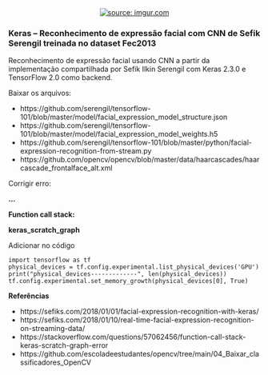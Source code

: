 <div style="text-align:center"><a href="https://www.youtube.com/watch?v=lJRXDKFBiTc"><img src="https://i.imgur.com/qZtrUeb.jpg" title="source: imgur.com" /></a></div>

<h3>Keras – Reconhecimento de expressão facial com CNN de Sefik Serengil treinada no dataset Fec2013</h3>

<p>Reconhecimento de expressão facial usando CNN a partir da implementação compartilhada por Sefik Ilkin Serengil com Keras 2.3.0 e TensorFlow 2.0 como backend.</p>

<p>Baixar os arquivos: </p>
<ul>
<li>https://github.com/serengil/tensorflow-101/blob/master/model/facial_expression_model_structure.json</li>
<li>https://github.com/serengil/tensorflow-101/blob/master/model/facial_expression_model_weights.h5</li>
<li>https://github.com/serengil/tensorflow-101/blob/master/python/facial-expression-recognition-from-stream.py</li>
<li>https://github.com/opencv/opencv/blob/master/data/haarcascades/haarcascade_frontalface_alt.xml</li>
</ul>

Corrigir erro:
<p><b>...</p></b>
<p><b>Function call stack:</p></b>
<p><b>keras_scratch_graph</p></b>

<p>Adicionar no código</p>

```
import tensorflow as tf
physical_devices = tf.config.experimental.list_physical_devices('GPU')
print("physical_devices-------------", len(physical_devices))
tf.config.experimental.set_memory_growth(physical_devices[0], True)
```

<b>Referências</b>
<ul>
  <li>https://sefiks.com/2018/01/01/facial-expression-recognition-with-keras/</li>
  <li>https://sefiks.com/2018/01/10/real-time-facial-expression-recognition-on-streaming-data/</li>
  <li>https://stackoverflow.com/questions/57062456/function-call-stack-keras-scratch-graph-error</li>
  <li>https://github.com/escoladeestudantes/opencv/tree/main/04_Baixar_classificadores_OpenCV</li>
</ul>
